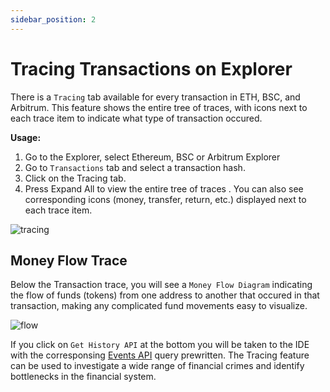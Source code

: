 ```yaml
---
sidebar_position: 2
---
```


# Tracing Transactions on Explorer

There is a `Tracing` tab available for every transaction in ETH, BSC, and Arbitrum. This feature shows the entire tree of traces, with icons next to each trace item to indicate what type of transaction occured.

**Usage:**

1.  Go to the Explorer, select Ethereum, BSC or Arbitrum Explorer
2.  Go to `Transactions` tab and select a transaction hash.
3.  Click on the Tracing tab.
4.  Press Expand All to view the entire tree of traces . You can also see corresponding icons (money, transfer, return, etc.) displayed next to each trace item.

![tracing](/img/tracing.png)


## Money Flow Trace

Below the Transaction trace, you will see a `Money Flow Diagram` indicating the flow of funds (tokens) from one address to another that occured in that transaction, making any complicated fund movements easy to visualize.


![flow](/img/flow.png)


If you click on `Get History API` at the bottom you will be taken to the IDE with the corresponsing [Events API](https://docs.bitquery.io/docs/examples/events/events_api/) query prewritten. The Tracing feature can be used to investigate a wide range of financial crimes and identify bottlenecks in the financial system.
